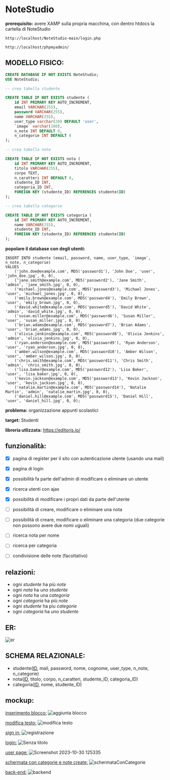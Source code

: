 # NoteStudio

**prerequisito:**
avere XAMP sulla propria macchina, con dentro htdocs la cartella di NoteStudio
```
http://localhost/NoteStudio-main/login.php
```
```
http://localhost/phpmyadmin/
```
## MODELLO FISICO:

```sql
CREATE DATABASE IF NOT EXISTS NoteStudio;
USE NoteStudio;

-- crea tabella studente

CREATE TABLE IF NOT EXISTS studente (
    id INT PRIMARY KEY AUTO_INCREMENT,
    email VARCHAR(255),
    password VARCHAR(255),
    name VARCHAR(255),
    user_type varchar(20) DEFAULT 'user',
    `image` varchar(100), 
    n_note INT DEFAULT 0,
    n_categorie INT DEFAULT 0
);

-- crea tabella note

CREATE TABLE IF NOT EXISTS nota (
    id INT PRIMARY KEY AUTO_INCREMENT,
    titolo VARCHAR(255),
    corpo TEXT,
    n_caratteri INT DEFAULT 0,
    studente_ID INT,
    categoria_ID INT,
    FOREIGN KEY (studente_ID) REFERENCES studente(ID)
);

-- crea tabella categorie

CREATE TABLE IF NOT EXISTS categoria (
    id INT PRIMARY KEY AUTO_INCREMENT,
    name VARCHAR(255),
    studente_ID INT,
    FOREIGN KEY (studente_ID) REFERENCES studente(ID)
);


```

**popolare il database con degli utenti:**
```
INSERT INTO studente (email, password, name, user_type, `image`, n_note, n_categorie)
VALUES
    ('john.doe@example.com', MD5('password1'), 'John Doe', 'user', 'john_doe.jpg', 0, 0),
    ('jane.smith@example.com', MD5('password2'), 'Jane Smith', 'admin', 'jane_smith.jpg', 0, 0),
    ('michael.jones@example.com', MD5('password3'), 'Michael Jones', 'user', 'michael_jones.jpg', 0, 0),
    ('emily.brown@example.com', MD5('password4'), 'Emily Brown', 'user', 'emily_brown.jpg', 0, 0),
    ('david.white@example.com', MD5('password5'), 'David White', 'admin', 'david_white.jpg', 0, 0),
    ('susan.miller@example.com', MD5('password6'), 'Susan Miller', 'user', 'susan_miller.jpg', 0, 0),
    ('brian.adams@example.com', MD5('password7'), 'Brian Adams', 'user', 'brian_adams.jpg', 0, 0),
    ('olivia.jenkins@example.com', MD5('password8'), 'Olivia Jenkins', 'admin', 'olivia_jenkins.jpg', 0, 0),
    ('ryan.anderson@example.com', MD5('password9'), 'Ryan Anderson', 'user', 'ryan_anderson.jpg', 0, 0),
    ('amber.wilson@example.com', MD5('password10'), 'Amber Wilson', 'user', 'amber_wilson.jpg', 0, 0),
    ('chris.smith@example.com', MD5('password11'), 'Chris Smith', 'admin', 'chris_smith.jpg', 0, 0),
    ('lisa.baker@example.com', MD5('password12'), 'Lisa Baker', 'user', 'lisa_baker.jpg', 0, 0),
    ('kevin.jackson@example.com', MD5('password13'), 'Kevin Jackson', 'user', 'kevin_jackson.jpg', 0, 0),
    ('natalie.martin@example.com', MD5('password14'), 'Natalie Martin', 'admin', 'natalie_martin.jpg', 0, 0),
    ('daniel.hill@example.com', MD5('password15'), 'Daniel Hill', 'user', 'daniel_hill.jpg', 0, 0);
```

**problema:**
organizzazione appunti scolastici

**target:**
Studenti


**libreria utlizzata:**
https://editorjs.io/

## funzionalità:
- [x] pagina di register per il sito con autenticazione utente (usando una mail)
- [x] pagina di login 
- [x] possibilità fa parte dell'admin di modificare o eliminare un utente
- [x] ricerca utenti con ajax
- [x] possibilità di modificare i propri dati da parte dell'utente
- [ ] possibilità di creare, modificare o eliminare una nota
- [ ] possibilità di creare, modificare o eliminare una categoria (due categorie non possono avere due nomi uguali)
- [ ] ricerca nota per nome
- [ ] ricerca per categoria
- [ ] condivisione delle note (facoltativo)


## relazioni:
- ogni *studente* ha più *note*
- ogni *nota* ha uno *studente*
- ogni *nota* ha una *categoria*
- ogni *categoria* ha più *note*
- ogni *studente* ha piu *categorie*
- ogni *categoria* ha uno *studente*

## ER:

![er](https://github.com/Gavoci/NoteStudio/assets/101709194/bce5f7bf-4a88-457a-9fa0-9e5fed281aa1)


## SCHEMA RELAZIONALE:
- studente(<ins>ID</ins>, mail, password, nome, cognome, user_type, n_note, n_categorie)
- nota(<ins>ID</ins>, titolo, corpo, n_caratteri, studente_ID, categoria_ID)
- categoria(<ins>ID</ins>, nome, studente_ID)


## mockup:

<ins>inserimento blocco:</ins>
![aggiunta blocco](https://github.com/Gavoci/NoteStudio/assets/101709194/59a2a8eb-24d0-4b6b-a943-bc6d89bb0ac3)



<ins>modifica testo:</ins>
![modifica testo](https://github.com/Gavoci/NoteStudio/assets/101709194/010fa7d1-d51c-4be5-ba3b-ea903e81e8ab)



<ins>sign in:</ins>
![registrazione](https://github.com/Gavoci/NoteStudio/assets/101709194/323ee2a5-4133-48c3-9a53-00fb99d4c304)


<ins>login:</ins>
![Senza titolo](https://github.com/Gavoci/NoteStudio/assets/101709194/7e28dd47-d370-45a8-bfc9-a22a7ff2064c)


<ins>user page:</ins>
![Screenshot 2023-10-30 125335](https://github.com/Gavoci/NoteStudio/assets/101709194/6f2acb31-3618-400e-aac3-d34d24661cc6)

<ins>schermata con categorie e note create:</ins>
![schermataConCategorie](https://github.com/Gavoci/NoteStudio/assets/101709194/7e50ea87-5f8f-4736-bea1-1d3680d46f24)

<ins>back-end:</ins>
![backend](https://github.com/Gavoci/NoteStudio/assets/101709194/8ad991e6-567f-46a5-96c9-6d09ce606467)

